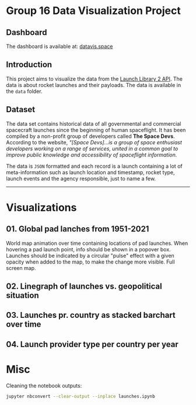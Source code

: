 # Group 16 Data Visualization Project

## Dashboard

The dashboard is available at: [datavis.space](https://datavis.space)

## Introduction

This project aims to visualize the data from the [Launch Library 2 API](https://thespacedevs.com/llapi). The data is about rocket launches and their payloads. The data is available in the `data` folder.

## Dataset

The data set contains historical data of all governmental and commercial spacecraft launches since the beginning of human spaceflight.
It has been compiled by a non-profit group of developers called **The Space Devs**. According to the website, _"[Space Devs]...is a group of space enthusiast developers working on a range of services,
united in a common goal to improve public knowledge and accessibility of spaceflight information._

The data is `JSON` formatted and each record is a launch containing a lot of meta-information such as launch location and timestamp, rocket type, launch events and the agency responsible, just to name a few.

---

# Visualizations

## 01. Global pad lanches from 1951-2021
World map animation over time containing locations of pad launches.
When hovering a pad launch point, info should be shown in a popover box.
Launches should be indicated by a circular "pulse" effect with a given opacity when added to the map, to make the change more visible.
Full screen map.

## 02. Linegraph of launches vs. geopolitical situation


## 03. Launches pr. country as stacked barchart over time


## 04. Launch provider type per country per year

# Misc

Cleaning the notebook outputs:
```bash
jupyter nbconvert --clear-output --inplace launches.ipynb
```
